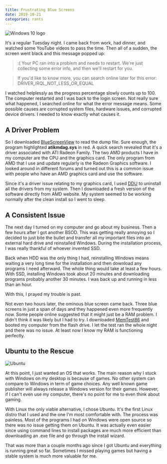 ```yaml
---
title: Frustrating Blue Screens
date: 2019-10-21
categories: rants
---
```


![Windows 10 logo](https://i.imgur.com/QHpoN9w.jpg)

It's a regular Tuesday night. I came back from work, had dinner, and watched some YouTube videos to pass the time. Then all of a sudden, the screen went black and this message popped up:

> :( Your PC ran into a problem and needs to restart. We're just collecting some error info, and then we'll restart for you.

> If you'd like to know more, you can search online later for this error: DRIVER_IRQL_NOT_LESS_OR_EQUAL

<!--more -->

I watched helplessly as the progress percentage slowly counts up to 100. The computer restarted and I was back to the login screen. Not really sure what happened, I searched online for what the error message means. Some possible causes are corrupted system files, hardware issues, and corrupted device drivers. I needed to know exactly what causes it.

## A Driver Problem

So I downloaded [BlueScreenView](https://www.nirsoft.net/utils/blue_screen_view.html) to read the dump file. Sure enough, the program highlighted **atikmdag.sys** in red. A quick search revealed that it's a driver associated with ATI Radeon Family. The two AMD products I have in my computer are the CPU and the graphics card. The only program from AMD that I use and update regularly is the Radeon Graphics software. I looked around in different forums and turned out this is a common issue with people who have an AMD graphics card and use the software.

Since it's a driver issue relating to my graphics card, I used [DDU](https://www.guru3d.com/files-details/display-driver-uninstaller-download.html) to uninstall all the drivers from my system. Then I downloaded a fresh version of the software directly from AMD website. My system seemed to be working normally after the clean install so I went to sleep.

## A Consistent Issue

The next day I turned on my computer and go about my business. Then a few hours after I got another BSOD. This was getting really annoying so I decided to just bite the bullet and transfer all my important files into an external hard drive and reinstalled Windows. During the installation process, I was really thankful of whoever invented SSD.

Back when HDD was the only thing I had, reinstalling Windows means waiting a very long time for the installation and then download any programs I need afterward. The whole thing would take at least a few hours. With SSD, installing Windows took about 20 minutes and downloading programs probably another 30 minutes. I was back up and running in less than an hour.

With this, I prayed my trouble is past.

Not even two hours later, the ominous blue screen came back. Three blue screens in just a span of days and they happened even more frequently now. Some people online suggested that it might just be a RAM problem. I didn't think it was likely but I had to try. I downloaded [MemTest86](https://www.memtest86.com/) and booted my computer from the flash drive. I let the test ran the whole night and there was no issue. At least now I know my RAM is functioning perfectly.

## Ubuntu to the Rescue

![Ubuntu](https://i.imgur.com/NgiNGqE.png)

At this point, I just wanted an OS that works. The main reason why I stuck with Windows on my desktop is because of games. No other system can compare to Windows in term of game choices. Any well known game publisher will always release a Windows version for their games. However, if I can't even use my computer, there's no point for me to even think about gaming.

With Linux the only viable alternative, I chose Ubuntu. It's the first Linux distro that I used and the one I'm most comfortable with. The process was painless. Most of the programs I had on Windows were open source so there was no issue getting them on Ubuntu. It was actually even easier since using command lines to install packages are much more efficient than downloading an .exe file and go through the install wizard.

That was more than a couple months ago since I got Ubuntu and everything is running great so far. Sometimes I missed playing games but having a stable system is much more valuable for me.
